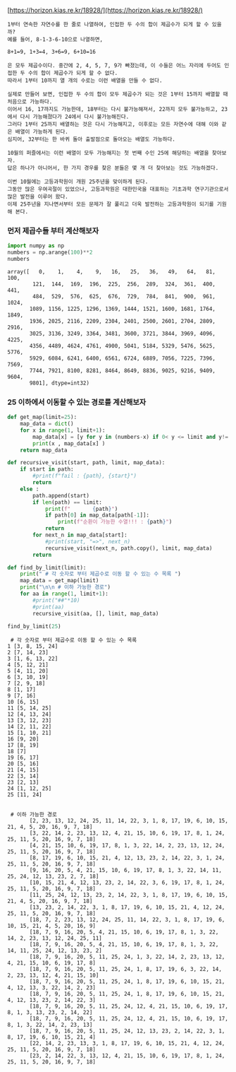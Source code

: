 [https://horizon.kias.re.kr/18928/](https://horizon.kias.re.kr/18928/)
```
1부터 연속한 자연수를 한 줄로 나열하여, 인접한 두 수의 합이 제곱수가 되게 할 수 있을까?
예를 들어, 8-1-3-6-10으로 나열하면,

8+1=9, 1+3=4, 3+6=9, 6+10=16

은 모두 제곱수이다. 중간에 2, 4, 5, 7, 9가 빠졌는데, 이 수들은 어느 자리에 두어도 인접한 두 수의 합이 제곱수가 되게 할 수 없다.
따라서 1부터 10까지 열 개의 수로는 이런 배열을 만들 수 없다.

실제로 만들어 보면, 인접한 두 수의 합이 모두 제곱수가 되는 것은 1부터 15까지 배열할 때 처음으로 가능하다.
이어서 16, 17까지도 가능한데, 18부터는 다시 불가능해져서, 22까지 모두 불가능하고, 23에서 다시 가능해졌다가 24에서 다시 불가능해진다.
그러다 1부터 25까지 배열하는 것은 다시 가능해지고, 이후로는 모든 자연수에 대해 이와 같은 배열이 가능하게 된다.
심지어, 32부터는 한 바퀴 돌아 출발점으로 돌아오는 배열도 가능하다.

10월의 퍼즐에서는 이런 배열이 모두 가능해지는 첫 번째 수인 25에 해당하는 배열을 찾아보자.
답은 하나가 아니어서, 한 가지 경우를 찾은 분들은 몇 개 더 찾아보는 것도 가능하겠다.

이번 10월에는 고등과학원이 개원 25주년을 맞이하게 된다.
그동안 많은 우여곡절이 있었으나, 고등과학원은 대한민국을 대표하는 기초과학 연구기관으로서 많은 발전을 이루어 왔다.
이제 25주년을 지나면서부터 모든 문제가 잘 풀리고 더욱 발전하는 고등과학원이 되기를 기원해 본다.
```

### 먼저 제곱수들 부터 계산해보자



```python
import numpy as np
numbers = np.arange(100)**2
numbers
```




    array([   0,    1,    4,    9,   16,   25,   36,   49,   64,   81,  100,
            121,  144,  169,  196,  225,  256,  289,  324,  361,  400,  441,
            484,  529,  576,  625,  676,  729,  784,  841,  900,  961, 1024,
           1089, 1156, 1225, 1296, 1369, 1444, 1521, 1600, 1681, 1764, 1849,
           1936, 2025, 2116, 2209, 2304, 2401, 2500, 2601, 2704, 2809, 2916,
           3025, 3136, 3249, 3364, 3481, 3600, 3721, 3844, 3969, 4096, 4225,
           4356, 4489, 4624, 4761, 4900, 5041, 5184, 5329, 5476, 5625, 5776,
           5929, 6084, 6241, 6400, 6561, 6724, 6889, 7056, 7225, 7396, 7569,
           7744, 7921, 8100, 8281, 8464, 8649, 8836, 9025, 9216, 9409, 9604,
           9801], dtype=int32)



### 25 이하에서 이동할 수 있는 경로를 계산해보자


```python
def get_map(limit=25):
    map_data = dict()
    for x in range(1, limit+1):
        map_data[x] = [y for y in (numbers-x) if 0< y <= limit and y!= x]
        print(x , map_data[x] )
    return map_data

def recursive_visit(start, path, limit, map_data):
    if start in path:
        #print(f"fail : {path}, {start}")
        return
    else :
        path.append(start)
        if len(path) == limit:
            print(f"       {path}")
            if path[0] in map_data[path[-1]]:
                print(f"순환이 가능한 수열!!! : {path}")
            return
        for next_n in map_data[start]:
            #print(start, "=>", next_n)
            recursive_visit(next_n, path.copy(), limit, map_data)
        return

def find_by_limit(limit):
    print(" # 각 숫자로 부터 제곱수로 이동 할 수 있는 수 목록 ")
    map_data = get_map(limit)
    print("\n\n # 이하 가능한 경로")
    for aa in range(1, limit+1):
        #print("##"*10)
        #print(aa)
        recursive_visit(aa, [], limit, map_data)

find_by_limit(25)
```

     # 각 숫자로 부터 제곱수로 이동 할 수 있는 수 목록 
    1 [3, 8, 15, 24]
    2 [7, 14, 23]
    3 [1, 6, 13, 22]
    4 [5, 12, 21]
    5 [4, 11, 20]
    6 [3, 10, 19]
    7 [2, 9, 18]
    8 [1, 17]
    9 [7, 16]
    10 [6, 15]
    11 [5, 14, 25]
    12 [4, 13, 24]
    13 [3, 12, 23]
    14 [2, 11, 22]
    15 [1, 10, 21]
    16 [9, 20]
    17 [8, 19]
    18 [7]
    19 [6, 17]
    20 [5, 16]
    21 [4, 15]
    22 [3, 14]
    23 [2, 13]
    24 [1, 12, 25]
    25 [11, 24]
    
    
     # 이하 가능한 경로
           [2, 23, 13, 12, 24, 25, 11, 14, 22, 3, 1, 8, 17, 19, 6, 10, 15, 21, 4, 5, 20, 16, 9, 7, 18]
           [3, 22, 14, 2, 23, 13, 12, 4, 21, 15, 10, 6, 19, 17, 8, 1, 24, 25, 11, 5, 20, 16, 9, 7, 18]
           [4, 21, 15, 10, 6, 19, 17, 8, 1, 3, 22, 14, 2, 23, 13, 12, 24, 25, 11, 5, 20, 16, 9, 7, 18]
           [8, 17, 19, 6, 10, 15, 21, 4, 12, 13, 23, 2, 14, 22, 3, 1, 24, 25, 11, 5, 20, 16, 9, 7, 18]
           [9, 16, 20, 5, 4, 21, 15, 10, 6, 19, 17, 8, 1, 3, 22, 14, 11, 25, 24, 12, 13, 23, 2, 7, 18]
           [10, 15, 21, 4, 12, 13, 23, 2, 14, 22, 3, 6, 19, 17, 8, 1, 24, 25, 11, 5, 20, 16, 9, 7, 18]
           [11, 25, 24, 12, 13, 23, 2, 14, 22, 3, 1, 8, 17, 19, 6, 10, 15, 21, 4, 5, 20, 16, 9, 7, 18]
           [13, 23, 2, 14, 22, 3, 1, 8, 17, 19, 6, 10, 15, 21, 4, 12, 24, 25, 11, 5, 20, 16, 9, 7, 18]
           [18, 7, 2, 23, 13, 12, 24, 25, 11, 14, 22, 3, 1, 8, 17, 19, 6, 10, 15, 21, 4, 5, 20, 16, 9]
           [18, 7, 9, 16, 20, 5, 4, 21, 15, 10, 6, 19, 17, 8, 1, 3, 22, 14, 2, 23, 13, 12, 24, 25, 11]
           [18, 7, 9, 16, 20, 5, 4, 21, 15, 10, 6, 19, 17, 8, 1, 3, 22, 14, 11, 25, 24, 12, 13, 23, 2]
           [18, 7, 9, 16, 20, 5, 11, 25, 24, 1, 3, 22, 14, 2, 23, 13, 12, 4, 21, 15, 10, 6, 19, 17, 8]
           [18, 7, 9, 16, 20, 5, 11, 25, 24, 1, 8, 17, 19, 6, 3, 22, 14, 2, 23, 13, 12, 4, 21, 15, 10]
           [18, 7, 9, 16, 20, 5, 11, 25, 24, 1, 8, 17, 19, 6, 10, 15, 21, 4, 12, 13, 3, 22, 14, 2, 23]
           [18, 7, 9, 16, 20, 5, 11, 25, 24, 1, 8, 17, 19, 6, 10, 15, 21, 4, 12, 13, 23, 2, 14, 22, 3]
           [18, 7, 9, 16, 20, 5, 11, 25, 24, 12, 4, 21, 15, 10, 6, 19, 17, 8, 1, 3, 13, 23, 2, 14, 22]
           [18, 7, 9, 16, 20, 5, 11, 25, 24, 12, 4, 21, 15, 10, 6, 19, 17, 8, 1, 3, 22, 14, 2, 23, 13]
           [18, 7, 9, 16, 20, 5, 11, 25, 24, 12, 13, 23, 2, 14, 22, 3, 1, 8, 17, 19, 6, 10, 15, 21, 4]
           [22, 14, 2, 23, 13, 3, 1, 8, 17, 19, 6, 10, 15, 21, 4, 12, 24, 25, 11, 5, 20, 16, 9, 7, 18]
           [23, 2, 14, 22, 3, 13, 12, 4, 21, 15, 10, 6, 19, 17, 8, 1, 24, 25, 11, 5, 20, 16, 9, 7, 18]
    


```python

```
